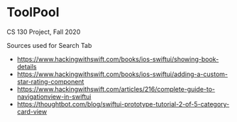 # ToolPool
CS 130 Project, Fall 2020

Sources used for Search Tab
- https://www.hackingwithswift.com/books/ios-swiftui/showing-book-details
- https://www.hackingwithswift.com/books/ios-swiftui/adding-a-custom-star-rating-component
- https://www.hackingwithswift.com/articles/216/complete-guide-to-navigationview-in-swiftui
- https://thoughtbot.com/blog/swiftui-prototype-tutorial-2-of-5-category-card-view
